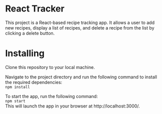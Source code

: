 # React Tracker
This project is a React-based recipe tracking app. It allows a user to add new recipes, display a list of recipes, and delete a recipe from the list by clicking a delete button.

# Installing
Clone this repository to your local machine.

Navigate to the project directory and run the following command to install the required dependencies:  
`npm install`

To start the app, run the following command:  
`npm start`  
This will launch the app in your browser at http://localhost:3000/.

